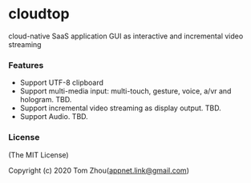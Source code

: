 # cloudtop
cloud-native SaaS application GUI as interactive and incremental video streaming

### Features
* Support UTF-8 clipboard
* Support multi-media input: multi-touch, gesture, voice, a/vr and hologram. TBD.
* Support incremental video streaming as display output. TBD.
* Support Audio. TBD.


### License

(The MIT License)

Copyright (c) 2020 Tom Zhou(appnet.link@gmail.com)
